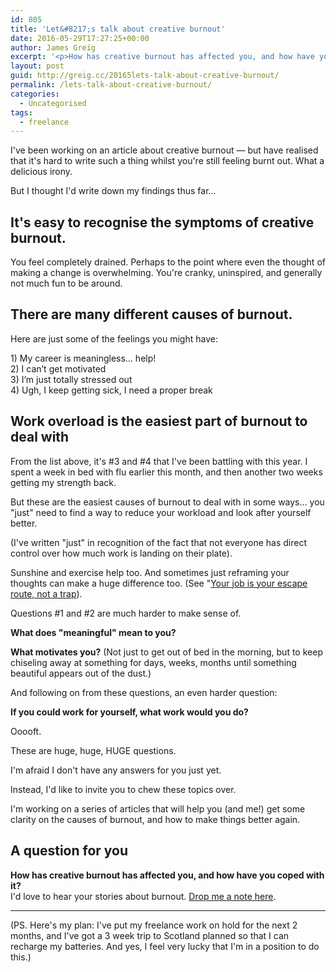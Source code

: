 ```yaml
---
id: 805
title: 'Let&#8217;s talk about creative burnout'
date: 2016-05-29T17:27:25+00:00
author: James Greig
excerpt: '<p>How has creative burnout has affected you, and how have you coped with it?&nbsp;</p>'
layout: post
guid: http://greig.cc/20165lets-talk-about-creative-burnout/
permalink: /lets-talk-about-creative-burnout/
categories:
  - Uncategorised
tags:
  - freelance
---
```

<p>I've been working on an article about creative burnout — but have realised that it's hard to write such a thing whilst you're still feeling burnt out. What a delicious irony.</p>
<p>But I thought I'd write down my findings thus far...</p>
<h2 id="it-s-easy-to-recognise-the-symptoms-of-creative-burnout-">It's easy to recognise the symptoms of creative burnout.</h2>
<p>You feel completely drained. Perhaps to the point where even the thought of making a change is overwhelming. You're cranky, uninspired, and generally not much fun to be around.</p>
<h2 id="there-are-many-different-causes-of-burnout-">There are many different causes of burnout.</h2>
<p>Here are just some of the feelings you might have:</p>
<p>1) My career is meaningless… help!<br>2) I can’t get motivated<br>3) I’m just totally stressed out<br>4) Ugh, I keep getting sick, I need a proper break</p>
<h2 id="work-overload-is-the-easiest-part-of-burnout-to-deal-with">Work overload is the easiest part of burnout to deal with</h2>
<p>From the list above, it's #3 and #4 that I've been battling with this year. I spent a week in bed with flu earlier this month, and then another two weeks getting my strength back. </p>
<p>But these are the easiest causes of burnout to deal with in some ways... you "just" need to find a way to reduce your workload and look after yourself better.</p>
<p>(I've written "just" in recognition of the fact that not everyone has direct control over how much work is landing on their plate).</p>
<p>Sunshine and exercise help too. And sometimes just reframing your thoughts can make a huge difference too. (See "<a href="http://greig.cc/journal/2014/9/hate-being-a-graphic-designer">Your job is your escape route, not a trap</a>).</p>
<p>Questions #1 and #2 are much harder to make sense of.</p>
<p><strong>What does "meaningful" mean to you?</strong></p>
<p><strong>What motivates you?</strong> (Not just to get out of bed in the morning, but to keep chiseling away at something for days, weeks, months until something beautiful appears out of the dust.)</p>
<p>And following on from these questions, an even harder question:</p>
<p><strong>If you could work for yourself, what work would you do?</strong></p>
<p>Ooooft.</p>
<p>These are huge, huge, HUGE questions.</p>
<p>I'm afraid I don't have any answers for you just yet.</p>
<p>Instead, I'd like to invite you to chew these topics over.</p>
<p>I'm working on a series of articles that will help you (and me!) get some clarity on the causes of burnout, and how to make things better again.</p>
<h2 id="a-question-for-you">A question for you</h2>
<p><strong>How has creative burnout has affected you, and how have you coped with it?
</strong><br>I'd love to hear your stories about burnout. <a href="/contact">Drop me a note here</a>.</p>
<hr>
<p>(PS. Here's my plan: I've put my freelance work on hold for the next 2 months, and I've got a 3 week trip to Scotland planned so that I can recharge my batteries. And yes, I feel very lucky that I'm in a position to do this.)</p>